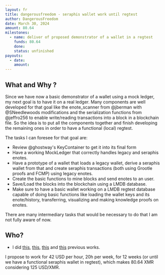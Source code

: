 ```yaml
---
layout: fr
title: dangerousfreedom - seraphis wallet work until regtest
author: DangerousFreedom
date: March 30, 2024
amount: 80.64
milestones:
  - name: deliver of proposed demonstrator of a wallet in a regtest
    funds: 80.64
    done:
    status: unfinished
payouts:
  - date:
    amount:
---
```


## What and Why ?

Since we have now a basic demonstrator of a wallet using a mock ledger, my next goal is to have it on a real ledger. Many components are well developed for that goal like the enote_scanner from @jberman with @SNeedlewoods modifications and the serialization functions from @jeffro256 to enable write/reading transactions into a block in a blockchain file. So the idea is to put all the components together and finish developing the remaining ones in order to have a functional (local) regtest.

The tasks I can foresee for that goal are:

- Review @ghostway's KeyContainer to get it into its final form
- Have a working MockLedger that correctly handles legacy and seraphis enotes.
- Have a prototype of a wallet that loads a legacy wallet, derive a seraphis wallet from that and create seraphis transactions (both using Grootle proofs and FCMP) using legacy enotes.
- Create the basic functions to mine blocks and send enotes to an user.
- Save/Load the blocks into the blockchain using a LMDB database. 
- Make sure to have a basic wallet working on a LMDB regtest database capable of doing basic functions like loading the wallet keys and its enote/history, transferring, visualizing and making knowledge proofs on enotes.

There are many intermediary tasks that would be necessary to do that I am not fully aware of now.

## Who?

- I did [this](https://repo.getmonero.org/monero-project/ccs-proposals/-/merge_requests/298), [this](https://repo.getmonero.org/monero-project/ccs-proposals/-/merge_requests/344), [this](https://repo.getmonero.org/monero-project/ccs-proposals/-/merge_requests/377) and [this](https://repo.getmonero.org/monero-project/ccs-proposals/-/merge_requests/409) previous works.

I propose to work for 42 USD per hour, 20h per week, for 12 weeks (or until we have a functional seraphis wallet in regtest), which makes 80.64 XMR considering 125 USD/XMR.
